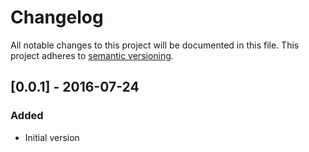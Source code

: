 # Changelog
All notable changes to this project will be documented in this file.
This project adheres to [semantic versioning](http://semver.org/).

## [0.0.1] - 2016-07-24
### Added
- Initial version
